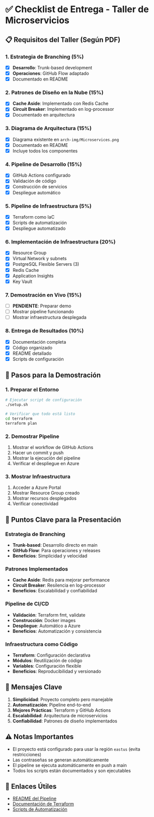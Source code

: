 # ✅ Checklist de Entrega - Taller de Microservicios

## 📋 Requisitos del Taller (Según PDF)

### 1. Estrategia de Branching (5%)
- [x] **Desarrollo**: Trunk-based development
- [x] **Operaciones**: GitHub Flow adaptado
- [x] Documentado en README

### 2. Patrones de Diseño en la Nube (15%)
- [x] **Cache Aside**: Implementado con Redis Cache
- [x] **Circuit Breaker**: Implementado en log-processor
- [x] Documentado en arquitectura

### 3. Diagrama de Arquitectura (15%)
- [x] Diagrama existente en `arch-img/Microservices.png`
- [x] Documentado en README
- [x] Incluye todos los componentes

### 4. Pipeline de Desarrollo (15%)
- [x] GitHub Actions configurado
- [x] Validación de código
- [x] Construcción de servicios
- [x] Despliegue automático

### 5. Pipeline de Infraestructura (5%)
- [x] Terraform como IaC
- [x] Scripts de automatización
- [x] Despliegue automatizado

### 6. Implementación de Infraestructura (20%)
- [x] Resource Group
- [x] Virtual Network y subnets
- [x] PostgreSQL Flexible Servers (3)
- [x] Redis Cache
- [x] Application Insights
- [x] Key Vault

### 7. Demostración en Vivo (15%)
- [ ] **PENDIENTE**: Preparar demo
- [ ] Mostrar pipeline funcionando
- [ ] Mostrar infraestructura desplegada

### 8. Entrega de Resultados (10%)
- [x] Documentación completa
- [x] Código organizado
- [x] README detallado
- [x] Scripts de configuración

## 🚀 Pasos para la Demostración

### 1. Preparar el Entorno
```bash
# Ejecutar script de configuración
./setup.sh

# Verificar que todo está listo
cd terraform
terraform plan
```

### 2. Demostrar Pipeline
1. Mostrar el workflow de GitHub Actions
2. Hacer un commit y push
3. Mostrar la ejecución del pipeline
4. Verificar el despliegue en Azure

### 3. Mostrar Infraestructura
1. Acceder a Azure Portal
2. Mostrar Resource Group creado
3. Mostrar recursos desplegados
4. Verificar conectividad

## 📝 Puntos Clave para la Presentación

### Estrategia de Branching
- **Trunk-based**: Desarrollo directo en main
- **GitHub Flow**: Para operaciones y releases
- **Beneficios**: Simplicidad y velocidad

### Patrones Implementados
- **Cache Aside**: Redis para mejorar performance
- **Circuit Breaker**: Resilencia en log-processor
- **Beneficios**: Escalabilidad y confiabilidad

### Pipeline de CI/CD
- **Validación**: Terraform fmt, validate
- **Construcción**: Docker images
- **Despliegue**: Automático a Azure
- **Beneficios**: Automatización y consistencia

### Infraestructura como Código
- **Terraform**: Configuración declarativa
- **Módulos**: Reutilización de código
- **Variables**: Configuración flexible
- **Beneficios**: Reproducibilidad y versionado

## 🎯 Mensajes Clave

1. **Simplicidad**: Proyecto completo pero manejable
2. **Automatización**: Pipeline end-to-end
3. **Mejores Prácticas**: Terraform y GitHub Actions
4. **Escalabilidad**: Arquitectura de microservicios
5. **Confiabilidad**: Patrones de diseño implementados

## ⚠️ Notas Importantes

- El proyecto está configurado para usar la región `eastus` (evita restricciones)
- Las contraseñas se generan automáticamente
- El pipeline se ejecuta automáticamente en push a main
- Todos los scripts están documentados y son ejecutables

## 🔗 Enlaces Útiles

- [README del Pipeline](README-PIPELINE.md)
- [Documentación de Terraform](terraform/README.md)
- [Scripts de Automatización](terraform/scripts/)
